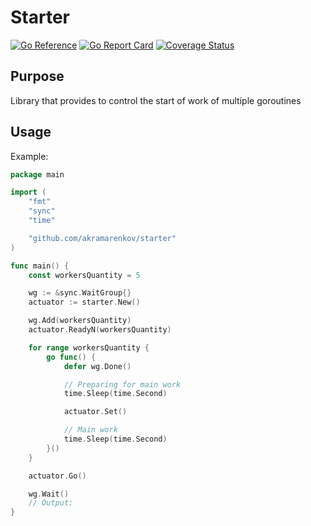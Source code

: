 # Starter

[![Go Reference](https://pkg.go.dev/badge/github.com/akramarenkov/starter.svg)](https://pkg.go.dev/github.com/akramarenkov/starter)
[![Go Report Card](https://goreportcard.com/badge/github.com/akramarenkov/starter)](https://goreportcard.com/report/github.com/akramarenkov/starter)
[![Coverage Status](https://coveralls.io/repos/github/akramarenkov/starter/badge.svg)](https://coveralls.io/github/akramarenkov/starter)

## Purpose

Library that provides to control the start of work of multiple goroutines

## Usage

Example:

```go
package main

import (
    "fmt"
    "sync"
    "time"

    "github.com/akramarenkov/starter"
)

func main() {
    const workersQuantity = 5

    wg := &sync.WaitGroup{}
    actuator := starter.New()

    wg.Add(workersQuantity)
    actuator.ReadyN(workersQuantity)

    for range workersQuantity {
        go func() {
            defer wg.Done()

            // Preparing for main work
            time.Sleep(time.Second)

            actuator.Set()

            // Main work
            time.Sleep(time.Second)
        }()
    }

    actuator.Go()

    wg.Wait()
    // Output:
}
```
